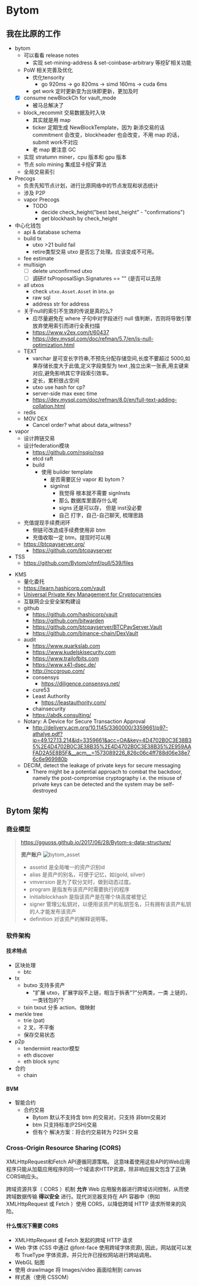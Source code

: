# Bytom

## 我在比原的工作

+ bytom
    * 可以看看 release notes
        - 实现 set-mining-address & set-coinbase-arbitrary 等挖矿相关功能 
    * PoW 相关完善及优化
        + 优化tensority
            * go 920ms -> go 820ms -> simd 160ms -> cuda 6ms
        + get work 定时更新变为出块即更新，更加及时
    - [x] consume newBlockCh for vault_mode
        + 被马总解决了
    - block_recommit 交易数据及时入块
        + 其实就是用 map
        + ticker 定期生成 NewBlockTemplate，因为 新添交易的话 commitment 会改变，blockheader 也会改变，不用 map 的话，submit work不对应
        + 老 map 要注意 GC
    - 实现 stratumn miner，cpu 版本和 gpu 版本
    - 节点 solo mining 集成显卡挖矿算法
    - 全局交易索引
+ Precogs
    * 负责先知节点计划，进行比原网络中的节点发现和状态统计
    * 涉及 P2P
    * vapor Precogs
        + TODO
            * decide check_height("best best_height" - "confirmations")
            * get blockhash by check_height
+ 中心化钱包
    * api & database schema
    * build tx
        - utxo >21 build fail
        - retire类型交易 utxo 是否忘了处理。应该变成不可用。
    * fee estimate
    * multisign
        - [ ] delete unconfirmed utxo
        - [ ] 调研if txProposalSign.Signatures == "" {是否可以去除
    * all utxos
        - check `utxo.Asset.Asset` in `btm.go`
        - raw sql
        - address str for address
    * 关于null的索引不生效的传说是真的么?
        - 应尽量避免在 where 子句中对字段进行 null 值判断，否则将导致引擎放弃使用索引而进行全表扫描
        - https://www.v2ex.com/t/60437
        - https://dev.mysql.com/doc/refman/5.7/en/is-null-optimization.html
    * TEXT
        - varchar 是可变长字符串,不预先分配存储空间,长度不要超过 5000,如果存储长度大于此值,定义字段类型为 text ,独立出来一张表,用主键来对应,避免影响其它字段索引效率。
        - 定长，累积很占空间
        - utxo use hash for cp? 
        - server-side max exec time
        - https://dev.mysql.com/doc/refman/8.0/en/full-text-adding-collation.html
    * redis
    * MOV DEX
        - Cancel order? what about data_witness?
+ vapor
    * 设计跨链交易
    * 设计federation模块
        * https://github.com/nsqio/nsq
        * etcd raft
        * build
            - 使用 builder template
                + 是否需要区分 vapor 和 bytom？
                + signInst
                    * 我觉得 根本就不需要 signInsts
                    * 那么 数据库里面存什么呢
                    * signs 还是可以存， 但是 inst没必要
                    * 自己 打字，自己-自己聊天, 梳理思路
    + 充值提现手续费闭环
        * 侧链可改造成手续费使用非 btm
        * 充值收取一定 btm，提现时可以用
    * https://btcpayserver.org/
        - https://github.com/btcpayserver
+ TSS
    * https://github.com/Bytom/ofmf/pull/539/files
* KMS
    - 量化委托
    - https://learn.hashicorp.com/vault
    - [Universal Private Key Management for Cryptocurrencies](https://github.com/ChrisLinn/chrislinn.ink/tree/master/assets/Universal+Private+Key+Management+for+Cryptocurrencies-draft23.pdf)
    - 互联网企业安全架构建设
    - github
        + https://github.com/hashicorp/vault
        - https://github.com/bitwarden
        - https://github.com/btcpayserver/BTCPayServer.Vault
        - https://github.com/binance-chain/DexVault
    * audit
        - https://www.quarkslab.com
        - https://www.kudelskisecurity.com
        - https://www.trailofbits.com
        - https://www.x41-dsec.de/
        - http://nccgroup.com/
        - consensys
            + https://diligence.consensys.net/
        - cure53
        - Least Authority
            + https://leastauthority.com/
        - chainsecurity
        - https://abdk.consulting/
    * Notary: A Device for Secure Transaction Approval 
        - http://delivery.acm.org/10.1145/3360000/3359661/p97-athalye.pdf?ip=49.127.13.214&id=3359661&acc=OA&key=4D4702B0C3E38B35%2E4D4702B0C3E38B35%2E4D4702B0C3E38B35%2E959AAFAD2A5E8B5F&__acm__=1573089226_826c06c4ff788d06e38e76c6e969980b
    * DECIM, detect the leakage of private keys for secure messaging
        - There might be a potential approach to combat the backdoor, namely the post-compromise cryptography i.e. the misuse of private keys can be detected and the system may be self-destroyed

<!-- 

## 下版本
+ 应该区分用户提交的业务形态的交易（并在数据库中存一份）和提交的 raw tx。
++ 这么做也有利于展示交易被回滚的情况，以告知用户。不然用户发了一笔交易，发生回滚就突然不见了。
+ utxo 现在是单纯的 10 min lock_until，而 unconfirmed tx 现在又不更新 utxo，应该设置长一点防止 出块超过 10min（现在这种情况在主网上还是很可能出现的）。这样可能导致间隔 10min 的两笔交易用了同样的 utxo，都能submit成功，但最终矿工只打包一个，用户莫名丢失了一笔交易但我们却没能提示。
++ 这块要好好再设计，不能等入块了才解锁，不然如果一直不上链就永远锁住了。应该做成 submit 给 bytomd 就锁住，入块了就设置is_spend，如果一直没入块后面 expired 了才解锁utxo 。做好 utxo 和 balance 的删除/更新。
++ 最好还是加上判断确认数（5～6次）才能进行花费 。
+ 应该区分 未确认交易 导致的 available balance 和 total balance
+ asset 价格 redis  查不到 应该重新拿，而不是查 mysql。asset 价格不放数据库。
+ sql IN 语句是否存在性能问题，是否用 数字型 而非字符串 加快查询
+ api 不应该和 bytomd 交互，应该做一个 channel/callback/mq 给 updater 或者 load balancer，统一和 bytomd 进行交互（即 所有和bytomd 的交互应该是一个统一的出入口）
++ bytomd 目前是单节点 没有 load balancing，应该做上以免 submit tx 造成的 ddos 或别的原因造成的不可用
+++ bytomd load balancing 要注意节点状态不一致的处理，从哪个节点同步数据。拿块可以通过判断最高高度，问题主要是 ws 去哪个节点拿 tx -->

<!-- 
## mining pool

+ MinDiff
+ DiffType
+ GetTargetHex
+ leading zero
+ retarget
+ processShare
    + s.hashrateExpiration, 
    + s.minuteHashrateExpiration
+ shareTimeRing

## Tensority  
### research
+ mulMatrix
    * __blas__
        - openblas
            + parameters tweaking
        - single type blas?
    * simd
        - __golang simd__
            + https://github.com/bjwbell/gensimd
            + https://github.com/mengzhuo/intrinsic
            + https://github.com/yesuu/simd/blob/master/mul_amd64.s
            + https://github.com/rkusa/gm
            + https://github.com/Everlag/goSIMD
            + https://www.google.com/search?q=go+simd&oq=go+simd&aqs=chrome..69i57j0l5.2290j0j7&sourceid=chrome&ie=UTF-8
            + https://www.google.com/search?q=yeppp&oq=yeppp&aqs=chrome..69i57j69i61j0l4.289j0j4&sourceid=chrome&ie=UTF-8
            + https://yushuangqi.com/blog/2016/go-ru-he-shi-yong--simd-zhi-ling.html
                * https://github.com/golang/go/blob/master/src/cmd/internal/obj/x86/asm6.go
            + https://www.cryptologie.net/article/406/simd-instructions-in-go/
            + https://golanglibs.com/top?q=simd
            + https://godoc.org/github.com/slimsag/rand/simd
            + https://github.com/sbinet/vector
            + https://github.com/reiver/go-float64x4
            + https://github.com/pennello/go_swar
            + should able to use int, save time for float64 conversion
        - cpp simd
        - gpu simd
    * opencv
    * cuda
        - https://archive.fosdem.org/2014/schedule/event/hpc_devroom_go/attachments/slides/486/export/events/attachments/hpc_devroom_go/slides/486/FOSDEM14_HPC_devroom_14_GoCUDA.pdf
    * openmp
        - give up
            + weird `go build bytomd`
                * no need to provide `CGO_LDFLAGS="-g -O2 -fopenmp"`
            + goood things
                * go test&build need to provide `CGO_LDFLAGS="-g -O2 -fopenmp"`
    * eigen
    * opencl
+ mat_init
    * simd?
    * gpu simd?
+ 有没有 生成 doc 的文件
+ mining/tensority
+ 搞清楚 BigEdian LittleEdian 的区别

### DONE
+ Time & space opt for dataIdentity[] init in mulMatrix()
+ clean up code & update tensority test
+ confirm all use SHA-3-256 
+ no need for parallelize extSeed, as SHA-3-256 is fast enough
    * .
        ```
        // 67 ms
        cache := calcSeedCache(seed.Bytes())

        // 1.030978394s
        data := mulMatrix(hash.Bytes(), cache)

        // 191.217µs
        hashMatrix(data)

        dataIdentity time:  57.954µs
        result time:  501.596µs
        ui32 time:  3.719813ms
        f64 time:  71.828938ms
        loop tmp time:  845.702µs 
        loop sha3 time:  6.524µs
        1 loop ma time:  240.240435ms
        4 loops ma time:  918.162585ms
        wg 4 loops ma time:  821.528586ms
        ```
+ go vs cpp, single_thread vs multi_thread
    * 矩阵点乘因为 库的问题，cpp 的 openblas 不如  go 的gonum/mat 快 改成多线程并发以后也是  cpp 不如 go 好   cpp多线程反而比cpp单线程更慢了
    * 我的笔记本上
        - go 单线程 gonum\mat: 920ms
        - go 4线程 gonum\mat: 820ms
        - cpp 单线程 openblas: 2.4s
        - cpp 4线程 openblas: 5.3s (理论上cpp 4线程能优化到700ms，我也不知道我为什么写出来这么渣...)
+ cpp -O3
    * ` g++ byte_order.c sha3.c  test_BytomPoW.cpp -I /opt/OpenBLAS/include/ -L/opt/OpenBLAS/lib -lopenblas -lpthread -std=c++11 -pthread -mavx2 -O2`
        - mulMatrix: 2.53 -> 1.65
        - total: 2.98898s -> 2.05s
+ Kui's first cpp slower
    * 12.9 s
+ extend seed in cpp
+ cpp multi-thread slower
    * 2.4s vs 5.3s
+ Kui's second cpp
    * 160ms!
+ 现在做的东西也不知道有没有价值，还是在优化代码,主要是 区块验证/挖矿这块
还没有做 P2P, 也没有接触虚拟机
    * 北京那边发挥很不稳定
    * 2.8s 被优化到 12.9s
    * then 160ms!
        - GPU?
        - 多线程
        - SIMD
+ cpu flag
    * `cat /proc/cpuinfo`
+ toIdentityMatrix
    * 0.189s -> 0.172s
    * 17ms faster
+ SIMD
    * Beijing
        - mul 230ms
        - total 450ms
        - single-thread 365ms
    * combine
        - sThread 167ms
        - sThread total 289ms
        - sThread opt-init16 total 256ms
        - mThread 0.333546s
        - mThread total 0.429112s
+ cgo
    * mul 178ms
    * total 280ms
+ shared lib
    * dl
        - https://www.google.com/search?q=golang+c+shared+lib&oq=golang++c+shared+lib&aqs=chrome..69i57j69i60j0.4787j0j7&sourceid=chrome&ie=UTF-8
        - https://github.com/rainycape/dl
    * plugin
        - https://golang.org/pkg/plugin/
        - https://medium.com/learning-the-go-programming-language/writing-modular-go-programs-with-plugins-ec46381ee1a9
    * https://github.com/golang/go/issues/16805
    * https://www.ardanlabs.com/blog/2013/08/using-c-dynamic-libraries-in-go-programs.html
+ monero
    * Monero verification time
        - https://bitcointalk.org/index.php?topic=583449.0
        - https://www.reddit.com/r/Monero/
        - https://monero.stackexchange.com/
        - https://forum.getmonero.org/
        - https://mattermost.getmonero.org/login
        - https://telegram.me/bitmonero
+ bytes
    * It is analogous to the facilities of the strings package.
    * `func (b *Buffer) Bytes() []byte`
        - Bytes returns a slice of length b.Len() holding the unread portion of the buffer. The slice is valid for use only until the next buffer modification (that is, only until the next call to a method like Read, Write, Reset, or Truncate). The slice aliases the buffer content at least until the next buffer modification, so immediate changes to the slice will affect the result of future reads.
    * [为什么电脑数据一个字节是8位？](https://www.guokr.com/question/542532/)
+ tensor
    * [X]win64 ver
        - define flag
        - no need fPIC
    * [X]win32 ver
+ openmp
    * 4-core on 4-core
        - faster
    * 4-core on 1-core
        - no change
    * 1-core on 1-core
        - no change
    * 1-core on 4-core
        - faster
+ coinbase data
    * Getblocktemplate allow you to define coinbase. You can check btcpool code. In stratum.cc, we define coinbase. See initfromGbt function. gbt stands for getblocktemplate.
    * 看下btc的交易结构及coinbase交易. 没有pre tx所以 就可以利用这个字段来写自定义信息. 比特币是在coinbase交易的输入的脚本里写的.
 -->


## Bytom 架构

### 商业模型
> https://gguoss.github.io/2017/06/28/Bytom-s-data-structure/
> 
> __资产账户__
> ![bytom_asset](https://github.com/ChrisLinn/ink/raw/master/source/_posts/img/bytom/bytom_asset.png)
> 
> + assetid 是全局唯一的资产识别id
> + alias 是资产的别名，可便于记忆，如(gold, silver) 
> + vmversion 是为了软分叉时，做到动态过度。
> + program 是指发布该资产时需要执行的程序
> + initialblockhash 是指该资产是在哪个块高度被登记
> + signer 管理公私钥对，以便用该资产的私钥签名，只有拥有该资产私钥的人才能发布该资产
> + definition 对该资产的解释说明等。

### 软件架构

#### 技术特点
* 区块处理
    - btc
* tx
    - butxo 支持多资产
        + "扩展 utxo，扩展字段不上链，相当于拆表"?"分两类，一类 上链的，一类钱包的"?
    - txin txout 分多 action、做映射
* merkle tree
    - trie (pat)
    - 2 叉，不平衡
    - 保存交易状态
* p2p
    - tendermint reactor模型
    - eth discover
    - eth block sync
* 合约
    - chain

#### BVM
+ 智能合约
    * 合约交易
        - Bytom 默认不支持含 btm 的交易对，只支持 非btm交易对
        - btm 只支持标准(P2SH)交易
        - 但有个 解决方案：将合约交易转为 P2SH 交易

### Cross-Origin Resource Sharing (CORS)

XMLHttpRequest和Fetch API遵循同源策略。 这意味着使用这些API的Web应用程序只能从加载应用程序的同一个域请求HTTP资源，除非响应报文包含了正确CORS响应头。

跨域资源共享（ CORS ）机制 __允许__ Web 应用服务器进行跨域访问控制，从而使跨域数据传输 __得以安全__ 进行。现代浏览器支持在 API 容器中（例如 XMLHttpRequest 或 Fetch ）使用 CORS，以降低跨域 HTTP 请求所带来的风险。

#### 什么情况下需要 CORS

+ XMLHttpRequest 或 Fetch 发起的跨域 HTTP 请求
+ Web 字体 (CSS 中通过 @font-face 使用跨域字体资源), 因此，网站就可以发布 TrueType 字体资源，并只允许已授权网站进行跨站调用。
+ WebGL 贴图
+ 使用 drawImage 将 Images/video 画面绘制到 canvas
+ 样式表（使用 CSSOM）
